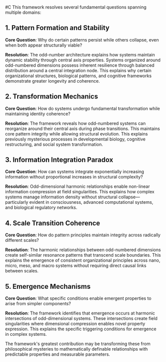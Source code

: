  #C This framework resolves several fundamental questions spanning multiple domains:

## 1. Pattern Formation and Stability

**Core Question**: Why do certain patterns persist while others collapse, even when both appear structurally viable?

**Resolution**: The odd-number architecture explains how systems maintain dynamic stability through central axis properties. Systems organized around odd-numbered dimensions possess inherent resilience through balanced distribution around a central integration node. This explains why certain organizational structures, biological patterns, and cognitive frameworks demonstrate greater longevity and coherence.

## 2. Transformation Mechanics

**Core Question**: How do systems undergo fundamental transformation while maintaining identity coherence?

**Resolution**: The framework reveals how odd-numbered systems can reorganize around their central axis during phase transitions. This maintains core pattern integrity while allowing structural evolution. This explains previously mysterious processes in developmental biology, cognitive restructuring, and social system transformation.

## 3. Information Integration Paradox

**Core Question**: How can systems integrate exponentially increasing information without proportional increases in structural complexity?

**Resolution**: Odd-dimensional harmonic relationships enable non-linear information compression at field singularities. This explains how complex systems manage information density without structural collapse—particularly evident in consciousness, advanced computational systems, and biological regulatory networks.

## 4. Scale Transition Coherence

**Core Question**: How do pattern principles maintain integrity across radically different scales?

**Resolution**: The harmonic relationships between odd-numbered dimensions create self-similar resonance patterns that transcend scale boundaries. This explains the emergence of consistent organizational principles across nano, micro, meso, and macro systems without requiring direct causal links between scales.

## 5. Emergence Mechanisms

**Core Question**: What specific conditions enable emergent properties to arise from simpler components?

**Resolution**: The framework identifies that emergence occurs at harmonic intersections of odd-dimensional systems. These intersections create field singularities where dimensional compression enables novel property expression. This explains the specific triggering conditions for emergence in complex systems.

The framework's greatest contribution may be transforming these from philosophical mysteries to mathematically definable relationships with predictable properties and measurable parameters.